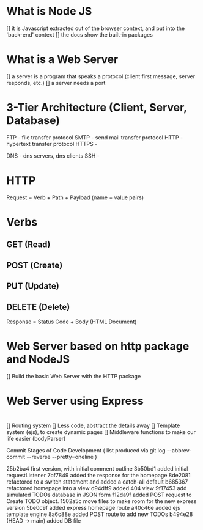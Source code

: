 
# What is Node JS
[] it is Javascript extracted out of the browser context, and put into the 'back-end' context
[] the docs show the built-in packages

# What is a Web Server
[] a server is a program that speaks a protocol (client first message, server responds, etc.)
[] a server needs a port

# 3-Tier Architecture (Client, Server, Database)

FTP - file transfer protocol 
SMTP - send mail transfer protocol
HTTP - hypertext transfer protocol 
HTTPS - 


DNS - dns servers, dns clients
SSH - 




# HTTP 
Request = Verb + Path + Payload (name = value pairs)

# Verbs
## GET (Read)
## POST (Create)
## PUT (Update)
## DELETE (Delete)

Response = Status Code + Body (HTML Document)

# Web Server based on http package and NodeJS
[] Build the basic Web Server with the HTTP package


#
# Web Server using Express 
#

[] Routing system
[] Less code, abstract the details away
[] Template system (ejs), to create dynamic pages
[] Middleware functions to make our life easier (bodyParser)



Commit Stages of Code Development
( list produced via git log --abbrev-commit --reverse --pretty=oneline )

25b2ba4 first version, with initial comment outline
3b50bd1 added initial requestListener
7bf7849 added the response for the homepage
8de2081 refactored to a switch statement and added a catch-all default
b685367 refactored homepage into a view
d94dff9 added 404 view
9f17453 add simulated TODOs database in JSON form
f12da9f added POST request to Create TODO object.
1502a5c move files to make room for the new express version
5be0c9f added express homepage route
a40c46e added ejs template engine
8a6c88e added POST route to add new TODOs
b494e28 (HEAD -> main) added DB file
